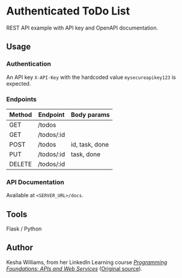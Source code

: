# Authenticated ToDo List
REST API example with API key and OpenAPI documentation.

## Usage

### Authentication
An API key `X-API-Key` with the hardcoded value `mysecureapikey123` is expected.

### Endpoints

|Method|Endpoint|Body params|
|-|-|-|
|GET|/todos||
|GET|/todos/:id||
|POST|/todos|id, task, done|
|PUT|/todos/:id|task, done|
|DELETE|/todos/:id||

### API Documentation
Available at `<SERVER_URL>/docs`.

## Tools
Flask / Python

## Author
Kesha Williams, from her LinkedIn Learning course [*Programming Foundations: APIs and Web Services*](https://www.linkedin.com/learning/programming-foundations-apis-and-web-services-27993033) ([Original source](https://github.com/LinkedInLearning/programming-foundations-apis-and-web-services-3811153/tree/main/03_02)).